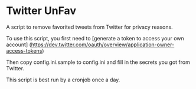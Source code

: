 # Twitter UnFav

A script to remove favorited tweets from Twitter for privacy reasons.

To use this script, you first need to [generate a token to access your own account] (https://dev.twitter.com/oauth/overview/application-owner-access-tokens)

Then copy config.ini.sample to config.ini and fill in the secrets you got from Twitter.

This script is best run by a cronjob once a day.
